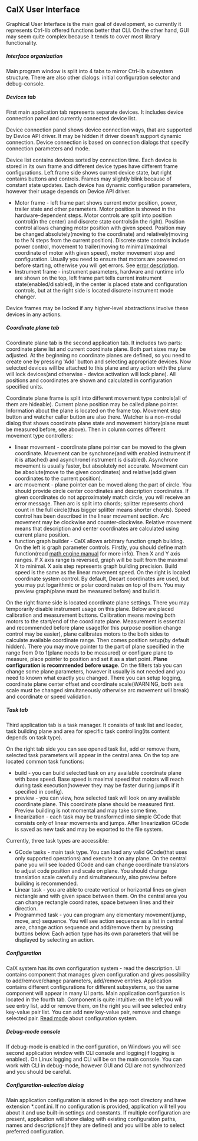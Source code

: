 ## CalX User Interface
Graphical User Interface is the main goal of development, so currently it represents Ctrl-lib offered functions better that CLI. On the other hand, GUI may seem quite complex because it tends to cover most library functionality.

##### Interface organization
Main program window is split into 4 tabs to mirror Ctrl-lib subsystem structure. There are also other dialogs: initial configuration selector and debug-console.

##### Devices tab
First main application tab represents separate devices. It includes device connection panel and currently connected device list.

Device connection panel shows device connection ways, that are supported by Device API driver. It may be hidden if driver doesn't support dynamic connection. Device connection is based on connection dialogs that specify connection parameters and mode.

Device list contains devices sorted by connection time. Each device is stored in its own frame and different device types have different frame configurations. Left frame side shows current device state, but right contains buttons and controls. Frames may slightly blink because of constant state updates. Each device has dynamic configuration parameters, however their usage depends on Device API driver.
* Motor frame - left frame part shows current motor position, power, trailer state and other parameters. Motor position is showed in the hardware-dependent steps. Motor controls are split into position control(in the center) and discrete state controls(in the right). Position control allows changing motor position with given speed. Position may be changed absolutely(moving to the coordinate) and relatively(moving to the N steps from the current position). Discrete state controls include power control, movement to trailer(moving to minimal/maximal coordinate of motor with given speed), motor movement stop and configuration. Usually you need to ensure that motors are powered on before starting, otherwise you will get errors. See [error description](error.md).
* Instrument frame - instrument parameters, hardware and runtime info are shown on the top, left frame part tells current instrument state(enabled/disabled), in the center is placed state and configuration controls, but at the right side is located discrete instrument mode changer.

Device frames may be locked if any higher-level abstractions involve these devices in any actions.

##### Coordinate plane tab
Coordinate plane tab is the second application tab. It includes two parts: coordinate plane list and current coordinate plane. Both part sizes may be adjusted. At the beginning no coordinate planes are defined, so you need to create one by pressing 'Add' button and selecting appropriate devices. Now selected devices will be attached to this plane and any action with the plane will lock devices(and otherwise - device activation will lock plane).
All positions and coordinates are shown and calculated in configuration specified units.

Coordinate plane frame is split into different movement type controls(all of them are hideable). Current plane position may be called plane pointer. Information about the plane is located on the frame top. Movement stop button and watcher caller button are also there. Watcher is a non-modal dialog that shows coordinate plane state and movement history(plane must be measured before, see above). Then in column comes different movement type controllers:
* linear movement - coordinate plane pointer can be moved to the given coordinate. Movement can be synchrone(and with enabled instrument if it is attached) and asynchrone(instrument is disabled). Asynchrone movement is usually faster, but absolutely not accurate. Movement can be absolute(move to the given coordinates) and relative(add given coordinates to the current position).
* arc movement - plane pointer can be moved along the part of circle. You should provide circle center coordinates and description coordinates. If given coordinates do not approximately match circle, you will receive an error message. Then arc is split into chords; splitter represents chord count in the full circle(thus bigger splitter means shorter chords). Speed control has been described in the linear movement section. Arc movement may be clockwise and counter-clockwise. Relative movement means that description and center coordinates are calculated using current plane position.
* function graph builder - CalX allows arbitrary function graph building. On the left is graph parameter controls. Firstly, you should define math function(read [math engine manual](math.md) for more info). Then X and Y axis ranges. If X axis range is reversed, graph will be built from the maximal X to minimal. X axis step represents graph building precision. Build speed is the same as the linear movement speed. On the right is localed coordinate system control. By default, Decart coordinates are used, but you may put logarithmic or polar coordinates on top of them. You may preview graph(plane must be measured before) and build it.

On the right frame side is located coordinate plane settings. There you may temporarily disable instrument usage on this plane. Below are placed calibration and measurement buttons. Calibration means moving both motors to the start/end of the coordinate plane. Measurement is essential and recommended before plane usage(for this purpose position change control may be easier), plane calibrates motors to the both sides to calculate available coordinate range. Then comes position setup(by default hidden). There you may move pointer to the part of plane specified in the range from 0 to 1(plane needs to be measured) or configure plane to measure, place pointer to position and set it as a start point. **Plane configuration is recommended before usage**. On the filters tab you can change some plane parameters, however it usually is not needed and you need to known what exactly you changed. There you can setup logging, coordinate plane center offset and coordinate scale(WARNING, both axis scale must be changed simultaneously otherwise arc movement will break) and coordinate or speed validation.

##### Task tab
Third application tab is a task manager. It consists of task list and loader, task building plane and area for specific task controlling(its content depends on task type).

On the right tab side you can see opened task list, add or remove them, selected task parameters will appear in the central area. On the top are located common task functions:
* build - you can build selected task on any available coordinate plane with base speed. Base speed is maximal speed that motors will reach during task execution(however they may be faster during jumps if it specified in config).
* preview - you can view, how selected task will look on any available coordinate plane. This coordinate plane should be measured first. Preview building is not momental and may take some time.
* linearization - each task may be transformed into simple GCode that consists only of linear movements and jumps. After linearization GCode is saved as new task and may be exported to the file system.

Currently, three task types are accessible:
* GCode tasks - main task type. You can load any valid GCode(that uses only supported operations) and execute it on any plane. On the central pane you will see loaded GCode and can change coordinate translators to adjust code position and scale on plane. You should change translation scale carefully and simultaneously, also preview before building is recommended.
* Linear task - you are able to create vertical or horizontal lines on given rectangle and with given space between them. On the central area you can change rectangle coordinates, space between lines and their direction.
* Programmed task - you can program any elementary movement(jump, move, arc) sequence. You will see action sequence as a list in central area, change action sequence and add/remove them by pressing buttons below. Each action type has its own parameters that will be displayed by selecting an action.

##### Configuration
CalX system has its own configuration system - read the description. UI contains component that manages given configuration and gives possibility to add/remove/change parameters, add/remove entries. Application contains different configurations for different subsystems, so the same component will appear in many UI parts. Main application configuration is located in the fourth tab. Component is quite intuitive: on the left you will see entry list, add or remove them, on the right you will see selected entry key-value pair list. You can add new key-value pair, remove and change selected pair. [Read mode](other.md) about configuration system.

##### Debug-mode console
If debug-mode is enabled in the configuration, on Windows you will see second application window with CLI console and logging(if logging is enabled). On Linux logging and CLI will be on the main console. You can work with CLI in debug-mode, however GUI and CLI are not synchronized and you should be careful.

##### Configuration-selection dialog
Main application configuration is stored in the app root directory and have extension \*.conf.ini. If no configuration is provided, application will tell you about it and use built-in settings and constants. If multiple configuration are present, application will show dialog with existing configuration paths, names and descriptions(if they are defined) and you will be able to select preferred configuration.
